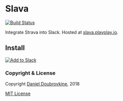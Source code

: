 Slava
=====

[![Build Status](https://travis-ci.org/dblock/slack-strava.svg?branch=master)](https://travis-ci.org/dblock/slack-strava)

Integrate Strava into Slack. Hosted at [slava.playplay.io](https://slava.playplay.io/).

## Install

[![Add to Slack](https://platform.slack-edge.com/img/add_to_slack.png)](https://slava.playplay.io)

### Copyright & License

Copyright [Daniel Doubrovkine](http://code.dblock.org), 2018

[MIT License](LICENSE)
